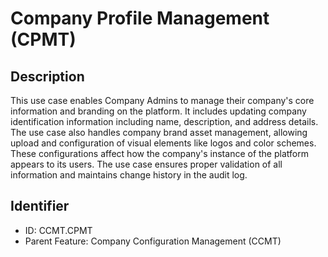 # Company Profile Management (CPMT)

## Description
This use case enables Company Admins to manage their company's core information and branding on the platform. It includes updating company identification information including name, description, and address details. The use case also handles company brand asset management, allowing upload and configuration of visual elements like logos and color schemes. These configurations affect how the company's instance of the platform appears to its users. The use case ensures proper validation of all information and maintains change history in the audit log.

## Identifier
- ID: CCMT.CPMT
- Parent Feature: Company Configuration Management (CCMT)